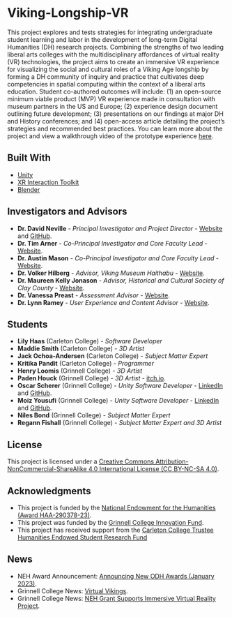 # Viking-Longship-VR
This project explores and tests strategies for integrating undergraduate student learning and labor in the development of long-term Digital Humanities (DH) research projects. Combining the strengths of two leading liberal arts colleges with the multidisciplinary affordances of virtual reality (VR) technologies, the project aims to create an immersive VR experience for visualizing the social and cultural roles of a Viking Age longship by forming a DH community of inquiry and practice that cultivates deep competencies in spatial computing within the context of a liberal arts education. Student co-authored outcomes will include: (1) an open-source minimum viable product (MVP) VR experience made in consultation with museum partners in the US and Europe; (2) experience design document outlining future development; (3) presentations on our findings at major DH and History conferences; and (4) open-access article detailing the project’s strategies and recommended best practices. You can learn more about the project and view a walkthrough video of the prototype experience [here](https://youtu.be/SJ-tCGOemZU).

## Built With

* [Unity](https://unity3d.com/)
* [XR Interaction Toolkit](https://docs.unity3d.com/Packages/com.unity.xr.interaction.toolkit@2.3/manual/index.html)
* [Blender](https://www.blender.org/)

## Investigators and Advisors

* **Dr. David Neville** - *Principal Investigator and Project Director* - [Website](https://doktorfrag.com/) and [GitHub](https://github.com/doktorfrag).
* **Dr. Tim Arner** - *Co-Principal Investigator and Core Faculty Lead* - [Website](https://www.grinnell.edu/user/arnertim).
* **Dr. Austin Mason** - *Co-Principal Investigator and Core Faculty Lead* - [Website](https://medhieval.com/).
* **Dr. Volker Hilberg** - *Advisor, Viking Museum Haithabu* - [Website](https://haithabu.de/de/startseite).
* **Dr. Maureen Kelly Jonason** - *Advisor, Historical and Cultural Society of Clay County* - [Website](https://www.hcscconline.org/).
* **Dr. Vanessa Preast** - *Assessment Advisor* - [Website](https://www.grinnell.edu/user/preastva).
* **Dr. Lynn Ramey** - *User Experience and Content Advisor* - [Website](https://my.vanderbilt.edu/lynnramey/).

## Students

* **Lily Haas** (Carleton College) - _Software Developer_
* **Maddie Smith** (Carleton College) -	_3D Artist_
* **Jack Ochoa-Andersen** (Carleton College) -	_Subject Matter Expert_
* **Kritika Pandit**	(Carleton College) - _Programmer_
* **Henry Loomis** (Grinnell College) -	_3D Artist_
* **Paden Houck** (Grinnell College) -	_3D Artist_ - [itch.io](https://houckdev.itch.io/).
* **Oscar Scherer** (Grinnell College) -	_Unity Software Developer_ - [LinkedIn](https://www.linkedin.com/in/oscar-scherer-358aaa252/) and [GitHub](https://github.com/OscarGScherer).
* **Moiz Yousufi** (Grinnell College) -	_Unity Software Developer_ - [LinkedIn](https://linkedin.com/in/moiz-yousufi-503477182) and [GitHub](https://github.com/moizyousufi).
* **Niles Bond** (Grinnell College) -	_Subject Matter Expert_
* **Regann Fishall** (Grinnell College) -	_Subject Matter Expert and 3D Artist_

## License

This project is licensed under a [Creative Commons Attribution-NonCommercial-ShareAlike 4.0 International License (CC BY-NC-SA 4.0)](https://creativecommons.org/licenses/by-nc-sa/4.0/).

## Acknowledgments

* This project is funded by the [National Endowment for the Humanities (Award HAA-290378-23)](https://www.neh.gov/blog/announcing-new-odh-awards-january-2023).
* This project was funded by the [Grinnell College Innovation Fund](https://www.grinnell.edu/about/leadership/president/innovationfund/2017-18-projects).
* This project has received support from the [Carleton College Trustee Humanities Endowed Student Research Fund](https://www.carleton.edu/humanities/student-research/summer-2023-student-research-partnerships/)

## News
* NEH Award Announcement: [Announcing New ODH Awards (January 2023)](https://www.neh.gov/blog/announcing-new-odh-awards-january-2023).
* Grinnell College News: [Virtual Vikings](https://www.grinnell.edu/news/virtual-vikings).
* Grinnell College News: [NEH Grant Supports Immersive Virtual Reality Project](https://www.grinnell.edu/news/neh-grant-supports-immersive-virtual-reality-project).
